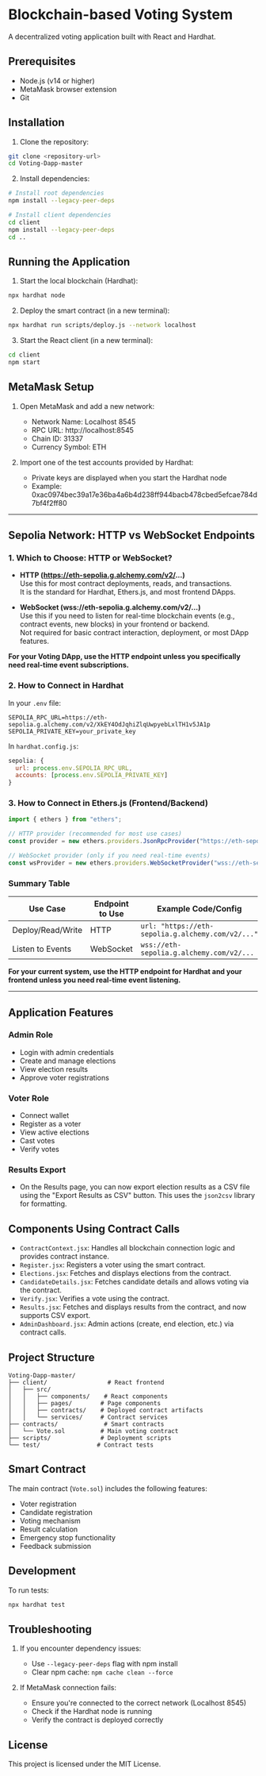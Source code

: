 # Blockchain-based Voting System

A decentralized voting application built with React and Hardhat.

## Prerequisites

- Node.js (v14 or higher)
- MetaMask browser extension
- Git

## Installation

1. Clone the repository:
```bash
git clone <repository-url>
cd Voting-Dapp-master
```

2. Install dependencies:
```bash
# Install root dependencies
npm install --legacy-peer-deps

# Install client dependencies
cd client
npm install --legacy-peer-deps
cd ..
```

## Running the Application

1. Start the local blockchain (Hardhat):
```bash
npx hardhat node
```

2. Deploy the smart contract (in a new terminal):
```bash
npx hardhat run scripts/deploy.js --network localhost
```

3. Start the React client (in a new terminal):
```bash
cd client
npm start
```

## MetaMask Setup

1. Open MetaMask and add a new network:
   - Network Name: Localhost 8545
   - RPC URL: http://localhost:8545
   - Chain ID: 31337
   - Currency Symbol: ETH

2. Import one of the test accounts provided by Hardhat:
   - Private keys are displayed when you start the Hardhat node
   - Example: 0xac0974bec39a17e36ba4a6b4d238ff944bacb478cbed5efcae784d7bf4f2ff80

---

## Sepolia Network: HTTP vs WebSocket Endpoints

### 1. Which to Choose: HTTP or WebSocket?

- **HTTP (https://eth-sepolia.g.alchemy.com/v2/...)**  
  Use this for most contract deployments, reads, and transactions.  
  It is the standard for Hardhat, Ethers.js, and most frontend DApps.

- **WebSocket (wss://eth-sepolia.g.alchemy.com/v2/...)**  
  Use this if you need to listen for real-time blockchain events (e.g., contract events, new blocks) in your frontend or backend.  
  Not required for basic contract interaction, deployment, or most DApp features.

**For your Voting DApp, use the HTTP endpoint unless you specifically need real-time event subscriptions.**

### 2. How to Connect in Hardhat

In your `.env` file:
```
SEPOLIA_RPC_URL=https://eth-sepolia.g.alchemy.com/v2/XkEY4OdJqhiZlqUwpyebLxlTH1v5JA1p
SEPOLIA_PRIVATE_KEY=your_private_key
```

In `hardhat.config.js`:
```js
sepolia: {
  url: process.env.SEPOLIA_RPC_URL,
  accounts: [process.env.SEPOLIA_PRIVATE_KEY]
}
```

### 3. How to Connect in Ethers.js (Frontend/Backend)

```js
import { ethers } from "ethers";

// HTTP provider (recommended for most use cases)
const provider = new ethers.providers.JsonRpcProvider("https://eth-sepolia.g.alchemy.com/v2/XkEY4OdJqhiZlqUwpyebLxlTH1v5JA1p");

// WebSocket provider (only if you need real-time events)
const wsProvider = new ethers.providers.WebSocketProvider("wss://eth-sepolia.g.alchemy.com/v2/XkEY4OdJqhiZlqUwpyebLxlTH1v5JA1p");
```

### Summary Table

| Use Case                | Endpoint to Use | Example Code/Config                                      |
|-------------------------|-----------------|----------------------------------------------------------|
| Deploy/Read/Write       | HTTP            | `url: "https://eth-sepolia.g.alchemy.com/v2/..."`        |
| Listen to Events        | WebSocket       | `wss://eth-sepolia.g.alchemy.com/v2/...`                 |

**For your current system, use the HTTP endpoint for Hardhat and your frontend unless you need real-time event listening.**

---

## Application Features

### Admin Role
- Login with admin credentials
- Create and manage elections
- View election results
- Approve voter registrations

### Voter Role
- Connect wallet
- Register as a voter
- View active elections
- Cast votes
- Verify votes

### Results Export
- On the Results page, you can now export election results as a CSV file using the "Export Results as CSV" button. This uses the `json2csv` library for formatting.

## Components Using Contract Calls
- `ContractContext.jsx`: Handles all blockchain connection logic and provides contract instance.
- `Register.jsx`: Registers a voter using the smart contract.
- `Elections.jsx`: Fetches and displays elections from the contract.
- `CandidateDetails.jsx`: Fetches candidate details and allows voting via the contract.
- `Verify.jsx`: Verifies a vote using the contract.
- `Results.jsx`: Fetches and displays results from the contract, and now supports CSV export.
- `AdminDashboard.jsx`: Admin actions (create, end election, etc.) via contract calls.

## Project Structure

```
Voting-Dapp-master/
├── client/                 # React frontend
│   ├── src/
│   │   ├── components/    # React components
│   │   ├── pages/        # Page components
│   │   ├── contracts/    # Deployed contract artifacts
│   │   └── services/     # Contract services
├── contracts/             # Smart contracts
│   └── Vote.sol          # Main voting contract
├── scripts/              # Deployment scripts
└── test/                # Contract tests
```

## Smart Contract

The main contract (`Vote.sol`) includes the following features:
- Voter registration
- Candidate registration
- Voting mechanism
- Result calculation
- Emergency stop functionality
- Feedback submission

## Development

To run tests:
```bash
npx hardhat test
```

## Troubleshooting

1. If you encounter dependency issues:
   - Use `--legacy-peer-deps` flag with npm install
   - Clear npm cache: `npm cache clean --force`

2. If MetaMask connection fails:
   - Ensure you're connected to the correct network (Localhost 8545)
   - Check if the Hardhat node is running
   - Verify the contract is deployed correctly

## License

This project is licensed under the MIT License.